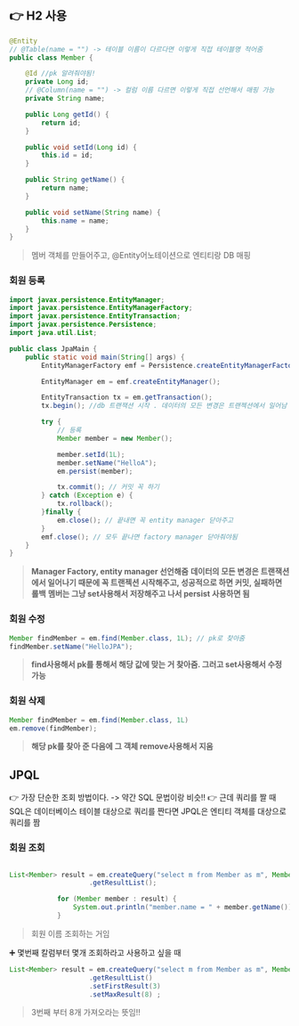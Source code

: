 ## 👉 H2 사용

```java
@Entity
// @Table(name = "") -> 테이블 이름이 다르다면 이렇게 직접 테이블명 적어줌
public class Member {

    @Id //pk 알려줘야됨!
    private Long id;
    // @Column(name = "") -> 컬럼 이름 다르면 이렇게 직접 선언해서 매핑 가능
    private String name;

    public Long getId() {
        return id;
    }

    public void setId(Long id) {
        this.id = id;
    }

    public String getName() {
        return name;
    }

    public void setName(String name) {
        this.name = name;
    }
}
```
> 멤버 객체를 만들어주고, @Entity어노테이션으로 엔티티랑 DB 매핑


### 회원 등록

```java
import javax.persistence.EntityManager;
import javax.persistence.EntityManagerFactory;
import javax.persistence.EntityTransaction;
import javax.persistence.Persistence;
import java.util.List;

public class JpaMain {
    public static void main(String[] args) {
        EntityManagerFactory emf = Persistence.createEntityManagerFactory("hello"); // DB연결이나 웬만한건 다 해줌

        EntityManager em = emf.createEntityManager();

        EntityTransaction tx = em.getTransaction();
        tx.begin(); //db 트랜잭션 시작 . 데이터의 모든 변경은 트랜젝션에서 일어남

        try {
            // 등록
            Member member = new Member();

            member.setId(1L);
            member.setName("HelloA");
            em.persist(member);

            tx.commit(); // 커밋 꼭 하기
        } catch (Exception e) {
            tx.rollback();
        }finally {
            em.close(); // 끝내면 꼭 entity manager 닫아주고
        }
        emf.close(); // 모두 끝나면 factory manager 닫아줘야됨
    }
}

```

> **Manager Factory, entity manager 선언해줌**
> **데이터의 모든 변경은 트랜잭션에서 일어나기 때문에 꼭 트랜젝션 시작해주고, 성공적으로 하면 커밋, 실패하면 롤백**
> **멤버는 그냥 set사용해서 저장해주고 나서 persist 사용하면 됨**




### 회원 수정
```java
Member findMember = em.find(Member.class, 1L); // pk로 찾아줌
findMember.setName("HelloJPA");
```

> **find사용해서 pk를 통해서 해당 값에 맞는 거 찾아줌.
> 그러고 set사용해서 수정 가능**




### 회원 삭제

```java
Member findMember = em.find(Member.class, 1L)
em.remove(findMember);
```

> **해당 pk를 찾아 준 다음에 그 객체 remove사용해서 지움**




## JPQL
👉 가장 단순한 조회 방법이다. -> 약간 SQL 문법이랑 비슷!!
👉 근데 쿼리를 짤 때 SQL은 데이터베이스 테이블 대상으로 쿼리를 짠다면 JPQL은 엔티티 객체를 대상으로 쿼리를 짬

### 회원 조회

```java

List<Member> result = em.createQuery("select m from Member as m", Member.class)
                    .getResultList();

            for (Member member : result) {
                System.out.println("member.name = " + member.getName());
            }
```

> 회원 이름 조회하는 거임


➕ 몇번째 칼럼부터 몇개 조회하라고 사용하고 싶을 때

```java
List<Member> result = em.createQuery("select m from Member as m", Member.class)
                    .getResultList()
                    .setFirstResult(3)
                    .setMaxResult(8) ;
```

> 3번째 부터 8개 가져오라는 뜻임!!
